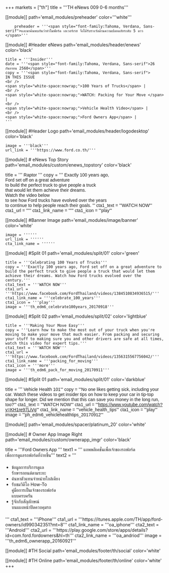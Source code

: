 +++
markets = ["th"]
title = '''TH eNews 009 0-6 months'''

[[module]]
path='email_modules/preheader'
color='''white'''

		preheader = '''<span style="font-family:Tahoma, Verdana, Sans-serif">และมาค้นพบกันว่าทำไมฟอร์ด เอเวอร์เรส จึงได้รับรางวัลด้านความปลอดภัยระดับ 5 ดาว </span>'''

[[module]] #Header eNews
path='email_modules/header/enews'
color='black'

	title = '''Insider'''
	date = '''<span style="font-family:Tahoma, Verdana, Sans-serif">26 กันยายน 2560</span>'''
	copy = '''<span style="font-family:Tahoma, Verdana, Sans-serif">
	IN THIS ISSUE
    <br />
	<span style="white-space:nowrap;">100 Years of Trucks</span> |
    <br />  
	<span style="white-space:nowrap;">WATCH: Packing for Your Move </span> |
    <br />  
	<span style="white-space:nowrap;">Vehicle Health Video</span> |
    <br />
    <span style="white-space:nowrap;">Ford Owners App</span> |
    '''

[[module]] #Header Logo
path='email_modules/header/logodesktop'
color='black'

	image = '''black'''
	url_link = '''https://www.ford.co.th/'''
 
[[module]] # eNews Top Story
path='email_modules/custom/enews_topstory'
color='black'

title = '''
<span style="font-family:Tahoma, Verdana, Sans-serif">Raptor</span>
'''
copy = '''
<span style="font-family:Tahoma, Verdana, Sans-serif">
<span style="white-space:nowrap;">Exactly 100 years ago,</span>
<br />
<span style="white-space:nowrap;">Ford set off on a great adventure</span> 
<br />
<span style="white-space:nowrap;">to build the perfect truck to give people a truck</span> 
<br />
<span style="white-space:nowrap;">that would let them achieve their dreams.</span>
<br />
<span style="white-space:nowrap;">Watch the video below</span>
<br />
<span style="white-space:nowrap;">to see how Ford trucks have evolved over the years</span> 
<br />
<span style="white-space:nowrap;">to continue to help people reach their goals.</span>
'''
cta1_text = '''<span style="font-family:Tahoma, Verdana, Sans-serif">WATCH NOW</span>'''
	cta1_url = ''''''
	cta1_link_name = ''''''
	cta1_icon = '''play'''

[[module]] #Banner Image
path='email_modules/image/banner'
color='white'

	image = ''''''
	url_link = ''''''
	cta_link_name = ''''''

[[module]] #Split 01
path='email_modules/split/01'
color='green'

	title = '''Celebrating 100 Years of Trucks'''
	copy = '''Exactly 100 years ago, Ford set off on a great adventure to build the perfect truck to give people a truck that would let them achieve their dreams. Watch how Ford trucks evolved over the century.'''
	cta1_text = '''WATCH NOW'''
	cta1_url = '''https://www.facebook.com/FordThailand/videos/1384510834936515/'''
	cta1_link_name = '''celebrate_100_years'''
	cta1_icon = '''play'''
	image = '''th_edm6_celebrate100years_20170918'''
    
[[module]] #Split 02
path='email_modules/split/02'
color='lightblue'
    
    title = '''Making Your Move Easy'''
	copy = '''Learn how to make the most out of your truck when you're moving to make your move that much easier. From packing and securing your stuff to making sure you and other drivers are safe at all times, watch this video for expert tips.'''
	cta1_text = '''WATCH NOW'''
	cta1_url = '''https://www.facebook.com/FordThailand/videos/1356315567756042/'''
	cta1_link_name = '''packing_for_moving'''
	cta1_icon = '''more'''
	image = '''th_edm6_pack_for_moving_20170911'''

[[module]] #Split 01
path='email_modules/split/01'
color='darkblue'

title = '''<span style="font-family:Tahoma, Verdana, Sans-serif;">
<span style=" white-space:nowrap;">Vehicle Health 101</span>'''
copy = '''No one likes getting sick, including your car. Watch these videos to get insider tips on how to keep your car in tip-top shape for longer. Did we mention that this can save you money in the long run, too?'''
cta1_text = '''WATCH NOW'''
cta1_url = '''https://www.youtube.com/watch?v=KH1re97LiVg'''
cta1_link_name = '''vehicle_health_tips'''
cta1_icon = '''play'''
image = '''ph_edm6_vehiclehealthtips_20170912'''

[[module]]
path='email_modules/spacer/platinum_20'
color='white'

[[module]] # Owner App Image Right
path='email_modules/custom/ownerapp_imgr'
color='black'

title = '''<span style="font-family:Tahoma, Verdana, Sans-serif">Ford Owners App </span>'''
text1 = '''<span style="font-family:Tahoma, Verdana, Sans-serif">
<span style="white-space:nowrap;">แอพพลิเคชั่นเพื่อเจ้าของรถฟอร์ด</span><br> 
<span style="white-space:nowrap;">เพื่อการดูแลรถฟอร์ดที่ง่ายขึ้น</span></span>'''
text2 = '''<span style="font-family:Tahoma, Verdana, Sans-serif; font-size: 14px">
<ul style="margin: 20px; padding: 0;">
<li><span style="white-space:nowrap;">ข้อมูลการบริการดูแล<br>รักษารถยนต์ตามระยะ</span></li>
<li><span style="white-space:nowrap;">ค้นหาตัวแทนจำหน่ายใกล้เคียง</span></li>
<li><span style="white-space:nowrap;">รับชมวิดีโอ How-To <br>คู่มือการเป็นเจ้าของรถฟอร์ด<br>แบบครบครัน</span></li>
<li><span style="white-space:nowrap;">รู้จักกับสัญลักษณ์<br>บนแผงหน้าปัดควบคุมรถ</span></li>
</ul>
</span>'''
	cta1_text = '''iPhone'''
	cta1_url = '''https://itunes.apple.com/TH/app/ford-owners/id990342351?mt=8'''
	cta1_link_name = '''oa_iphone'''
	cta2_text = '''Android'''
	cta2_url = '''https://play.google.com/store/apps/details?id=com.ford.fordowners&hl=th'''
	cta2_link_name = '''oa_andriod'''
	image = '''th_edm6_ownerapp_20160921'''

[[module]] #TH Social
path='email_modules/footer/th/social'
color='white'

[[module]] #TH Online
path='email_modules/footer/th/online'
color='white'
+++